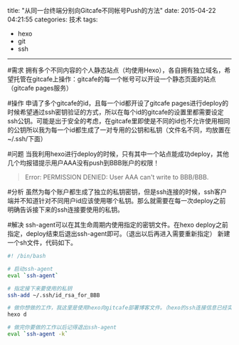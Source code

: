 title: "从同一台终端分别向Gitcafe不同帐号Push的方法"
date: 2015-04-22 04:21:55
categories: 技术
tags:
- hexo
- git
- ssh
---
#需求
拥有多个不同内容的个人静态站点（均使用Hexo），各自拥有独立域名，希望托管在gitcafe上操作：gitcafe的每一个帐号可以开设一个静态页面的站点（gitcafe pages服务）
<!-- more -->
#操作
申请了多个gitcafe的id，且每一个id都开设了gitcafe pages进行deploy的时候希望通过ssh密钥验证的方式，所以在每个id的gitcafe的设置里都需要设定ssh公钥。可能是出于安全的考虑，在gitcafe里即使是不同的id也不允许使用相同的公钥所以我为每一个id都生成了一对专用的公钥和私钥（文件名不同，均放置在~/.ssh/下面）

#问题
当我利用hexo进行deploy的时候，只有其中一个站点能成功deploy，其他几个均报错提示用户AAA没有push到BBB账户的权限！
> Error: PERMISSION DENIED: User AAA can't write to BBB/BBB.

#分析
虽然为每个账户都生成了独立的私钥密钥，但是ssh连接的时候，ssh客户端并不知道针对不同用户id应该使用哪个私钥。那么就需要在每一次deploy之前明确告诉接下来的ssh连接要使用的私钥。

#解决
ssh-agent可以在其生命周期内使用指定的密钥文件。在hexo deploy之前指定，deploy结束后退出ssh-agent即可。（退出以后再进入需要重新指定）
新建一个sh文件，代码如下。

``` bash
#! /bin/bash

# 启动ssh-agent
eval `ssh-agent`

# 指定接下来要使用的私钥
ssh-add ~/.ssh/id_rsa_for_BBB

# 做你想做的工作，我这里是使用hexo向gitcafe部署博客文件。（hexo的ssh连接信息已经实现配置好了，这部分不是本文重点，省略）
hexo d

# 做完你要做的工作以后记得退出ssh-agent
eval `ssh-agent -k`
```
